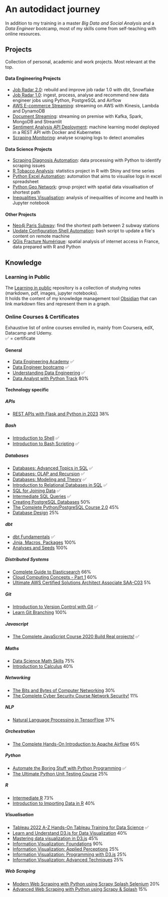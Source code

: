 # An autodidact journey

In addition to my training in a master *Big Data and Social Analysis* and a *Data Engineer* bootcamp, most of my skills come from self-teaching with online resources.
## Projects

Collection of personal, academic and work projects. Most relevant at the top.
#### Data Engineering Projects

- [Job Radar 2.0](https://github.com/FelitaD/job-radar-2.0): rebuild and improve job radar 1.0 with dbt, Snowflake
- [Job Radar 1.0](https://github.com/FelitaD/job-radar-1.0): ingest, process, analyse and recommend new data engineer jobs using Python, PostgreSQL and Airflow
- [AWS E-commerce Streaming](https://github.com/FelitaD/aws-ecommerce-streaming): streaming on AWS with Kinesis, Lambda and DynamoDB
- [Document Streaming](https://github.com/FelitaD/document-streaming): streaming on premise with Kafka, Spark, MongoDB and Streamlit
- [Sentiment Analysis API Deployment](https://github.com/FelitaD/sentiment-analysis-api-deployment): machine learning model deployed in a REST API with Docker and Kubernetes
- [Scraping Monitoring](https://github.com/FelitaD/scraping-monitoring): analyse scraping logs to detect anomalies
#### Data Science Projects
- [Scraping Diagnosis Automation](): data processing with Python to identify scraping issues
- [R Tobacco Analysis](https://github.com/FelitaD/r-tobacco-analysis): statistics project in R with Shiny and time series
- [Python Excel Automation](https://github.com/FelitaD/python-excel-automation): automation that aims to visualise logs in excel spreadsheet
- [Python Geo Network](https://github.com/FelitaD/python-geo-network): group project with spatial data visualisation of shortest path
- [Inequalities Visualisation](https://github.com/FelitaD/visualisation-inequalities): analysis of inequalities of income and health in Jupyter notebook

#### Other Projects
- [Neo4j Paris Subway](https://github.com/FelitaD/neo4j-paris-subway): find the shortest path between 2 subway stations
- [Update Configuration Shell Automation](https://github.com/FelitaD/update-configuration-shell-automation/blob/main/update_conf_ini.sh): bash script to update a file's content on remote machine
- [QGis Fracture Numérique](https://github.com/FelitaD/qgis-fracture-numerique): spatial analysis of internet access in France, data prepared with R and Python

## Knowledge

### Learning in Public

The [Learning in public](https//github.com/FelitaD/Knowledge) repository is a collection of studying notes (markdown, pdf, images, jupyter notebooks). <br>
It holds the content of my knowledge management tool [Obsidian](https://obsidian.md/) that can link markdown files and represent them in a graph.

### Online Courses & Certificates

Exhaustive list of online courses enrolled in, mainly from Coursera, edX, Datacamp and Udemy. <br>
✅ = certificate

#### General

- [Data Engineering Academy](https://learndataengineering.com/p/academy) ✅
- [Data Engineer bootcamp](https://formation.datascientest.com/data-engineer-landing-page?loc_physical_ms=9040861&utm_term=data%20science%20bootcamps&utm_campaign=%5Bsearch%5D+data+scientist+(EN)&utm_source=adwords&utm_medium=ppc&hsa_acc=9618047041&hsa_cam=15903912889&hsa_grp=135297121907&hsa_ad=575249620956&hsa_src=g&hsa_tgt=kwd-335814959009&hsa_kw=data%20science%20bootcamps&hsa_mt=p&hsa_net=adwords&hsa_ver=3&gclid=CjwKCAjw5_GmBhBIEiwA5QSMxE0bXOjGwBWLHuhzO1Kxs_F8yrnc9BUGLjOz0GvnA63xdod-yQBVRhoCSREQAvD_BwE) ✅
- [Understanding Data Engineering](https://app.datacamp.com/learn/courses/understanding-data-engineering) ✅
- [Data Analyst with Python Track](https://app.datacamp.com/learn/career-tracks/data-analyst-with-python?version=5) 80%

#### Technology specific
##### APIs
- [REST APIs with Flask and Python in 2023](https//www.udemy.com/course/rest-api-flask-and-python/) 38%
##### Bash
- [Introduction to Shell](https://app.datacamp.com/learn/courses/introduction-to-shell) ✅
- [Introduction to Bash Scripting](https://app.datacamp.com/learn/courses/introduction-to-bash-scripting) ✅
##### Databases
- [Databases: Advanced Topics in SQL](https//learning.edx.org/course/course-v1StanfordOnline+SOE.YDB-ADVSQL0001+2T2020/home) ✅
- [Databases: OLAP and Recursion](https//learning.edx.org/course/course-v1StanfordOnline+SOE.YDB-OLAP_RECURSION0001+2T2020/home) ✅
- [Databases: Modeling and Theory](https//learning.edx.org/course/course-v1StanfordOnline+SOE.YDB-MDL_THEORY0001+2T2020/home) ✅
- [Introduction to Relational Databases in SQL](https://app.datacamp.com/learn/courses/introduction-to-relational-databases-in-sql) ✅
- [SQL for Joining Data](https://app.datacamp.com/learn/courses/sql-for-joining-data) ✅
- [Intermediate SQL Queries](https://app.datacamp.com/learn/courses/intermediate-sql-queries) ✅
- [Creating PostgreSQL Databases](https://app.datacamp.com/learn/courses/creating-postgresql-databases) 50%
- [The Complete Python/PostgreSQL Course 2.0](https//www.udemy.com/course/complete-python-postgresql-database-course/) 45%
- [Database Design](https://app.datacamp.com/learn/courses/database-design) 25%

##### dbt
- [dbt Fundamentals](https://courses.getdbt.com/courses/fundamentals) ✅
- [Jinja, Macros, Packages](https://courses.getdbt.com/courses/jinja-macros-packages) 100%
- [Analyses and Seeds](https://courses.getdbt.com/courses/analyses-seeds) 100%
##### Distributed Systems
- [Complete Guide to Elasticsearch](https//www.udemy.com/course/elasticsearch-complete-guide/) 66%
- [Cloud Computing Concepts - Part 1](https//www.coursera.org/learn/cloud-computing/home/week/1)  60%
- [Ultimate AWS Certified Solutions Architect Associate SAA-C03](https//www.udemy.com/course/aws-certified-solutions-architect-associate-saa-c03/) 5%
##### Git
- [Introduction to Version Control with Git](https://app.datacamp.com/learn/courses/introduction-to-version-control-with-git) ✅
- [Learn Git Branching](https://learngitbranching.js.org/?locale=fr_FR) 100%
##### Javascript
- [The Complete JavaScript Course 2020 Build Real projects!](https//www.udemy.com/course/the-complete-javascript-course/) ✅
##### Maths
- [Data Science Math Skills](https//www.coursera.org/learn/datasciencemathskills/home/week/4) 75%
- [Introduction to Calculus](https//www.coursera.org/learn/introduction-to-calculus/home/week/1) 40%
##### Networking
- [The Bits and Bytes of Computer Networking](https://www.coursera.org/learn/computer-networking/home/week/1) 30%
- [The Complete Cyber Security Course  Network Security!](https//www.udemy.com/course/network-security-course/) 11%
##### NLP
- [Natural Language Processing in TensorFlow](https//www.coursera.org/learn/natural-language-processing-tensorflow/home) 37%
##### Orchestration
- [The Complete Hands-On Introduction to Apache Airflow](https//www.udemy.com/course/the-complete-hands-on-course-to-master-apache-airflow/) 65%
##### Python
- [Automate the Boring Stuff with Python Programming](https//www.udemy.com/course/automate/) ✅
- [The Ultimate Python Unit Testing Course](https//www.udemy.com/course/python-unit-testing/) 25%
##### R
- [Intermediate R](https://app.datacamp.com/learn/courses/intermediate-r) 73%
- [Introduction to Importing Data in R](https://app.datacamp.com/learn/courses/introduction-to-importing-data-in-r) 40%
##### Visualisation
- [Tableau 2022 A-Z Hands-On Tableau Training for Data Science](https//www.udemy.com/course/tableau10/) ✅
- [Learn and Understand D3.js for Data Visualization](https//www.udemy.com/course/learn-d3js-for-data-visualization/) 40%
- [Mastering data visualization in D3.js](https//www.udemy.com/course/masteringd3js/) 45%
- [Information Visualization: Foundations](https//www.coursera.org/learn/information-visualization-fundamentals/home/week/4) 90%
- [Information Visualization: Applied Perceptions](https//www.coursera.org/learn/information-visualization-applied-perception/home/week/1) 25%
- [Information Visualization: Programming with D3.js](https//www.coursera.org/learn/information-visualization-programming-d3js/home/week/1) 25%
- [Information Visualization: Advanced Techniques](https//www.coursera.org/learn/information-visualization-advanced-techniques/home/week/1) 25%
##### Web Scraping
- [Modern Web Scraping with Python using Scrapy Splash Selenium](https//www.udemy.com/course/web-scraping-in-python-using-scrapy-and-splash/) 20%
- [Advanced Web Scraping with Python using Scrapy & Splash](https//www.udemy.com/course/advanced-web-scraping-with-python-using-scrapy-splash/) 15%